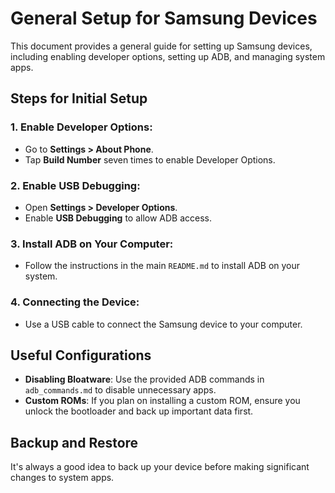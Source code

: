
# General Setup for Samsung Devices

This document provides a general guide for setting up Samsung devices, including enabling developer options, setting up ADB, and managing system apps.

## Steps for Initial Setup

### 1. **Enable Developer Options**:
   - Go to **Settings > About Phone**.
   - Tap **Build Number** seven times to enable Developer Options.

### 2. **Enable USB Debugging**:
   - Open **Settings > Developer Options**.
   - Enable **USB Debugging** to allow ADB access.

### 3. **Install ADB on Your Computer**:
   - Follow the instructions in the main `README.md` to install ADB on your system.

### 4. **Connecting the Device**:
   - Use a USB cable to connect the Samsung device to your computer.

## Useful Configurations

- **Disabling Bloatware**: Use the provided ADB commands in `adb_commands.md` to disable unnecessary apps.
- **Custom ROMs**: If you plan on installing a custom ROM, ensure you unlock the bootloader and back up important data first.

## Backup and Restore
It's always a good idea to back up your device before making significant changes to system apps.


